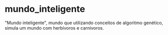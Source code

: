 # mundo_inteligente
"Mundo inteligente", mundo que utilizando conceitos de algoritmo genético, simula um mundo com herbívoros e carnívoros.
